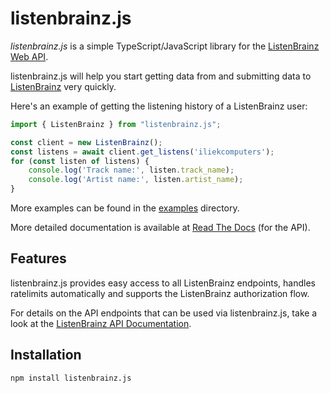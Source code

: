 # listenbrainz.js

*listenbrainz.js* is a simple TypeScript/JavaScript library for the
[ListenBrainz Web API](https://listenbrainz.readthedocs.io/en/production/dev/api/).

listenbrainz.js will help you start getting data from and submitting data to
[ListenBrainz](https://listenbrainz.org) very quickly.

Here's an example of getting the listening history of a ListenBrainz user:

```ts
import { ListenBrainz } from "listenbrainz.js";

const client = new ListenBrainz();
const listens = await client.get_listens('iliekcomputers');
for (const listen of listens) {
    console.log('Track name:', listen.track_name);
    console.log('Artist name:', listen.artist_name);
}
```

More examples can be found in the [examples](./examples) directory.

More detailed documentation is available
at [Read The Docs](https://liblistenbrainz.readthedocs.io/en/latest/) (for the API).

## Features

listenbrainz.js provides easy access to all ListenBrainz endpoints, handles
ratelimits automatically and supports the ListenBrainz authorization flow.

For details on the API endpoints that can be used via listenbrainz.js, take
a look at the [ListenBrainz API Documentation](https://listenbrainz.readthedocs.io/en/production/dev/api/).

## Installation

```bash
npm install listenbrainz.js
```
